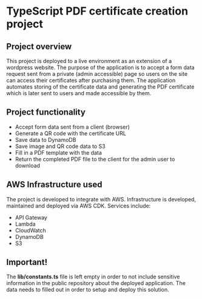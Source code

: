# TypeScript PDF certificate creation project
## Project overview
This project is deployed to a live environment as an extension of a wordpress website. The purpose of the application is to accept a form data request sent from a private (admin accessible) page so users on the site can access their certificates after purchasing them. The application automates storing of the certificate data and generating the PDF certificate which is later sent to users and made accessible by them.

## Project functionality
- Accept form data sent from a client (browser)
- Generate a QR code with the certificate URL
- Save data to DynamoDB
- Save image and QR code data to S3
- Fill in a PDF template with the data
- Return the completed PDF file to the client for the admin user to download

## AWS Infrastructure used
The project is developed to integrate with AWS. Infrastructure is developed, maintained and deployed via AWS CDK. Services include:
- API Gateway
- Lambda
- CloudWatch
- DynamoDB
- S3

## Important!
The **lib/constants.ts** file is left empty in order to not include sensitive information in the public repository about the deployed application. The data needs to filled out in order to setup and deploy this solution.
